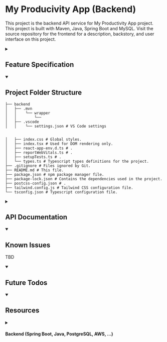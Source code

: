 # My Producivity App (Backend)

This project is the backend API service for My Productivity App project.  This project is built with Maven, Java, Spring Boot and MySQL.  Visit the source repository for the frontend for a description, backstory, and user interface on this project.

<details closed>
<summary>
<h2>Feature Specification</h2>
</summary>

Create and manage projects and tasks.
Dashboard
- Task
Projects have can be viewed in 3 ways
- Table View
- Calendar View
- Board View (i.e. Kabana board)

</details>

<details open>
<summary>
<h2>Project Folder Structure</h2>
</summary>

```
├── backend
│   ├── .mvn
│   │    └── wrapper
│   │        └──
│   ├── .vscode
│   │    └── settings.json # VS Code settings


│   ├── index.css # Global styles.
│   ├── index.tsx # Used for DOM rendering only.
│   ├── react-app-env.d.ts # .
│   ├── reportWebVitals.ts # .
│   ├── setupTests.ts # .
│   └── types.ts # Typescript types definitions for the project.
├── .gitignore # Files ignored by Git.
├── README.md # This file.
├── package.json # npm package manager file.
├── package-lock.json # Contains the dependencies used in the project.
├── postcss-config.json # .
├── tailwind.config.js # Tailwind CSS configuration file.
└── tsconfig.json # Typescript configuration file.
```
</details>

<details closed>
<summary>
<h2>API Documentation</h2>
</summary>

[Link to OpenAPI definition]()

</details>


<details open>
<summary>
<h2>Known Issues</h2>
</summary>

TBD

</details>

<details open>
<summary>
<h2>Future Todos</h2>
</summary>

</details>

<details open>
<summary>
<h2>Resources</h2>
</summary>

<details closed>
<summary>
<h4>Backend (Spring Boot, Java, PostgreSQL, AWS, ...)</h4>
</summary>

* [The Complete Java Development Bootcamp (Udemy)](https://www.udemy.com/course/the-complete-java-development-bootcamp/).  This course was great in helping me learn the basics of Java within a week.

* [The Complete Spring Boot Development Bootcamp (Udemy)](https://www.udemy.com/course/the-complete-java-development-bootcamp/).  This course was great in helping me learn the basics of Spring Boot within a week.

* [Spring Boot in Practice (Amazon)](https://www.amazon.com/Spring-Boot-Practice-Somnath-Musib-ebook/dp/B0B3YD1PGD?ref_=ast_author_mpb)

* [Difference Between java.util.Date and java.sql.Date in Java](https://javarevisited.blogspot.com/2012/04/difference-between-javautildate-and.html)

* [Repository not extending JpaRepository](https://stackoverflow.com/questions/55756272/repository-not-extending-jparepository)

* [VS Code message: org.springframework.stereotype.Repository. Unnecessary `@Repository`vscode-spring-boot(JAVA_REPOSITORY) (Stackoverflow)](https://stackoverflow.com/questions/69909613/why-spring-data-jpa-unnecessary-repository)

* [Storing tags in MySQL database (Quora)](https://www.quora.com/What-is-the-best-and-easy-way-to-store-tags-in-MySQL-database)

* [A Simple Tagging Implementation with JPA (Baeldung)](https://www.baeldung.com/jpa-tagging)

* [An Advanced Tagging Implementation with JPA (Baeldung)](https://www.baeldung.com/jpa-tagging-advanced)

* [Error calling `jakarta.validation.Validation#buildDefaultValidatorFactory` (Stackoverflow)](https://stackoverflow.com/questions/74788826/error-calling-jakarta-validation-validationbuilddefaultvalidatorfactory)


* [@RequiredArgsConstructor and @NoArgsConstructor annotation errors - Duplicate method Project() in type Project (Stackoverflow)](https://stackoverflow.com/questions/60163928/error-duplicate-method-enquiryform-in-type-enquiryform-for-allargsconstruct)

* [Hibernate: "Field 'id' doesn't have a default value"](https://stackoverflow.com/questions/804514/hibernate-field-id-doesnt-have-a-default-value)

* [MySQL Disable Foreign Key Checks](https://www.mysqltutorial.org/mysql-disable-foreign-key-checks/).  I made a schema change and could not drop a table due to a foreign key.  After running the SQL command `SET foreign_key_checks = 0;`, I could drop the table.

* [Loading class `com.mysql.jdbc.Driver'. This is deprecated. The new driver class is `com.mysql.cj.jdbc.Driver' [duplicate] (Stackoverflow)](https://stackoverflow.com/questions/52032739/loading-class-com-mysql-jdbc-driver-this-is-deprecated-the-new-driver-class)
I was getting the message: `Loading class `com.mysql.jdbc.Driver'. This is deprecated. The new driver class is `com.mysql.cj.jdbc.Driver'. The driver is automatically registered via the SPI and manual loading of the driver class is generally unnecessary.`  I resolved it by changing the application.properties from `spring.datasource.driver-class-name=com.mysql.jdbc.Driver` to `spring.datasource.driver-class-name=com.mysql.cj.jdbc.Driver`.

* [Spring h2 database error when trying to save (Stackoverflow)](https://stackoverflow.com/questions/57502956/spring-h2-database-error-when-trying-to-save)
I was getting the error message: `java.lang.NullPointerException: Cannot invoke "com.stevehanstudio.productivity.service.ProjectService.createProject(com.stevehanstudio.productivity.entity.Project)" because "this.projectService" is null`.  The person that posted Stackoverflow he resolved his issue by adding `@autowired` to the controller.  In my case I resolved it by adding `@AllArgsConstructor` to the service.


</details>

</details>




